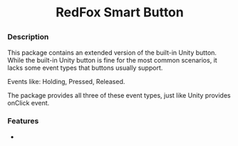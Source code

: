 # <p align="center">RedFox Smart Button</p>

### Description

This package contains an extended version of the built-in Unity button. While the built-in Unity button is fine for the most common scenarios, it lacks some event types that buttons usually support.

Events like: Holding, Pressed, Released.

The package provides all three of these event types, just like Unity provides onClick event.

### Features
- 